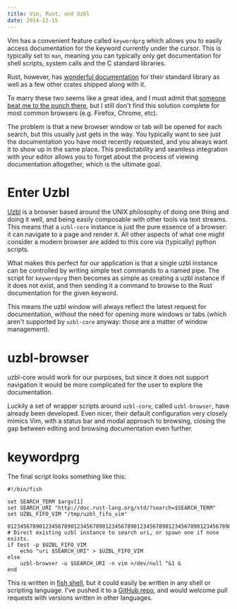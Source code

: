 ```yaml
---
title: Vim, Rust, and Uzbl
date: 2014-11-15
---
```


Vim has a convenient feature called `keywordprg` which allows you to easily
access documentation for the keyword currently under the cursor. This is
typically set to `man`, meaning you can typically only get documentation for
shell scripts, system calls and the C standard libraries.

Rust, however, has [wonderful
documentation](http://doc.rust-lang.org/std/index.html) for their standard
library as well as a few other crates shipped along with it.

To marry these two seems like a great idea, and I must admit that [someone beat
me to the punch there](http://damienradtke.com/vim-view-rustdoc/), but I still
don't find this solution complete for most common browsers (e.g. Firefox,
Chrome, etc).

The problem is that a new browser window or tab will be opened for each search,
but this usually just gets in the way. You typically want to see just the
documentation you have most recently requested, and you always want it to show
up in the same place. This predictability and seamless integration with your
editor allows you to forget about the process of viewing documentation
altogether, which is the ultimate goal.

# Enter Uzbl #

[Uzbl](http://www.uzbl.org/) is a browser based around the UNIX philosophy of
doing one thing and doing it well, and being easily composable with other tools
via text streams. This means that a `uzbl-core` instance is just the pure
essence of a browser: it can navigate to a page and render it. All other
aspects of what one might consider a modern browser are added to this core via
(typically) python scripts.

What makes this perfect for our application is that a single uzbl instance can
be controlled by writing simple text commands to a named pipe. The script for
`keywordprg` then becomes as simple as creating a uzbl instance if it does not
exist, and then sending it a command to browse to the Rust documentation for
the given keyword.

This means the uzbl window will always reflect the latest request for
documentation, without the need for opening more windows or tabs (which aren't
supported by `uzbl-core` anyway: those are a matter of window management).

# uzbl-browser #

uzbl-core would work for our purposes, but since it does not support navigation
it would be more complicated for the user to explore the documentation.

Luckily a set of wrapper scripts around `uzbl-core`, called `uzbl-browser`, have
already been developed. Even nicer, their default configuration very closely
mimics Vim, with a status bar and modal approach to browsing, closing the gap
between editing and browsing documentation even further.

# keywordprg #

The final script looks something like this:
```fish
#!/bin/fish

set SEARCH_TERM $argv[1]
set SEARCH_URI "http://doc.rust-lang.org/std/?search=$SEARCH_TERM"
set UZBL_FIFO_VIM "/tmp/uzbl_fifo_vim"

01234567890123456789012345678901234567890123456789012345678901234567890123456789
# Direct existing uzbl instance to search uri, or spawn one if none exists.
if test -p $UZBL_FIFO_VIM
    echo "uri $SEARCH_URI" > $UZBL_FIFO_VIM
else
    uzbl-browser -u $SEARCH_URI -n vim >/dev/null ^&1 &
end
```

This is written in [fish shell](http://fishshell.com/), but it could easily be
written in any shell or scripting language. I've pushed it to a [GitHub
repo](https://github.com/scott-linder/vim-rusth), and would welcome pull
requests with versions written in other languages.
